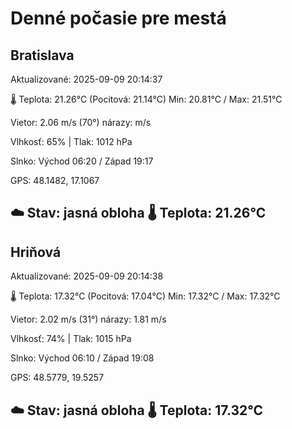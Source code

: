 ﻿# Denné počasie pre mestá

## Bratislava
Aktualizované: 2025-09-09 20:14:37

🌡️ Teplota: 21.26°C 
(Pocitová: 21.14°C)
Min: 20.81°C / Max: 21.51°C

Vietor: 2.06 m/s    (70°) 
nárazy:  m/s

Vlhkosť: 65% | Tlak: 1012 hPa

Slnko: Východ 06:20 / Západ 19:17

GPS: 48.1482, 17.1067

☁️ Stav: jasná obloha        🌡️ Teplota: 21.26°C
---

## Hriňová
Aktualizované: 2025-09-09 20:14:38

🌡️ Teplota: 17.32°C 
(Pocitová: 17.04°C)
Min: 17.32°C / Max: 17.32°C

Vietor: 2.02 m/s (31°)
nárazy: 1.81 m/s

Vlhkosť: 74% | Tlak: 1015 hPa

Slnko: Východ 06:10 / Západ 19:08

GPS: 48.5779, 19.5257

☁️ Stav: jasná obloha        🌡️ Teplota: 17.32°C
---
